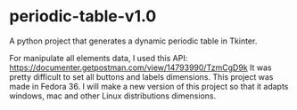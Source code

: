 # periodic-table-v1.0
A python project that generates a dynamic periodic table in Tkinter.

For manipulate all elements data, I used this API: https://documenter.getpostman.com/view/14793990/TzmCgD9k
It was pretty difficult to set all buttons and labels dimensions. This project was made in Fedora 36. I will make a new version of this project so that it adapts windows, mac and other Linux distributions dimensions.
